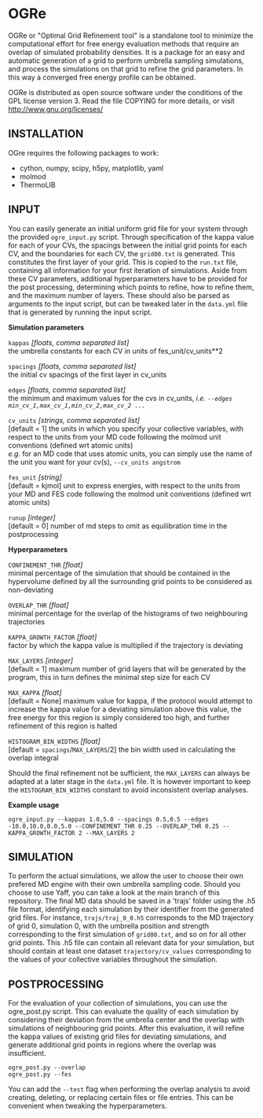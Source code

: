# OGRe
OGRe or "Optimal Grid Refinement tool" is a standalone tool to minimize the computational effort for free energy evaluation methods that require an overlap of simulated probability densities. It is a package for an easy and automatic generation of a grid to perform umbrella sampling simulations, and process the simulations on that grid to refine the grid parameters. In this way a converged free energy profile can be obtained.

OGRe is distributed as open source software under the conditions of the GPL license version 3. Read the file COPYING for more details, or visit http://www.gnu.org/licenses/

## INSTALLATION
OGre requires the following packages to work:
- cython, numpy, scipy, h5py, matplotlib, yaml
- molmod
- ThermoLIB

## INPUT
You can easily generate an initial uniform grid file for your system through the provided `ogre_input.py` script. Through specification of the kappa value for each of your CVs, the spacings between the initial grid points for each CV, and the boundaries for each CV, the `grid00.txt` is generated. This constitutes the first layer of your grid. This is copied to the `run.txt` file, containing all information for your first iteration of simulations. Aside from these CV parameters, additional hyperparameters have to be provided for the post processing, determining which points to refine, how to refine them, and the maximum number of layers. These should also be parsed as arguments to the input script, but can be tweaked later in the `data.yml` file that is generated by running the input script.

**Simulation parameters**

`kappas` *[floats, comma separated list]* \
the umbrella constants for each CV in units of fes_unit/cv_units**2

`spacings` *[floats, comma separated list]* \
the initial cv spacings of the first layer in cv_units

`edges` *[floats, comma separated list]* \
the minimum and maximum values for the cvs in cv_units, *i.e.  `--edges min_cv_1,max_cv_1,min_cv_2,max_cv_2 ...`*

`cv_units` *[strings, comma separated list]* \
[default = 1] the units in which you specify your collective variables, with respect to the units from your MD code following the molmod unit conventions (defined wrt atomic units) \
*e.g.* for an MD code that uses atomic units, you can simply use the name of the unit you want for your cv(s), `--cv_units angstrom`

`fes_unit` *[string]* \
[default = kjmol] unit to express energies, with respect to the units from your MD and FES code following the molmod unit conventions (defined wrt atomic units)

`runup` *[integer]* \
[default = 0] number of md steps to omit as equilibration time in the postprocessing

**Hyperparameters**

`CONFINEMENT_THR` *[float]* \
minimal percentage of the simulation that should be contained in the hypervolume defined by all the surrounding grid points to be considered as non-deviating

`OVERLAP_THR` *[float]* \
minimal percentage for the overlap of the histograms of two neighbouring trajectories

`KAPPA_GROWTH_FACTOR` *[float]* \
factor by which the kappa value is multiplied if the trajectory is deviating

`MAX_LAYERS` *[integer]* \
[default = 1] maximum number of grid layers that will be generated by the program, this in turn defines the minimal step size for each CV

`MAX_KAPPA` *[float]* \
[default = None] maximum value for kappa, if the protocol would attempt to increase the kappa value for a deviating simulation above this value, the free energy for this region is simply considered too high, and further refinement of this region is halted

`HISTOGRAM_BIN_WIDTHS` *[float]* \
[default = `spacings`/`MAX_LAYERS`/2] the bin width used in calculating the overlap integral

Should the final refinement not be sufficient, the `MAX_LAYERS` can always be adapted at a later stage in the `data.yml` file. It is however important to keep the `HISTOGRAM_BIN_WIDTHS` constant to avoid inconsistent overlap analyses.

**Example usage**

`ogre_input.py --kappas 1.0,5.0 --spacings 0.5,0.5 --edges -10.0,10.0,0.0,5.0 --CONFINEMENT_THR 0.25 --OVERLAP_THR 0.25 --KAPPA_GROWTH_FACTOR 2 --MAX_LAYERS 2`

## SIMULATION
To perform the actual simulations, we allow the user to choose their own prefered MD engine with their own umbrella sampling code. Should you choose to use Yaff, you can take a look at the main branch of this repository. The final MD data should be saved in a 'trajs' folder using the .h5 file format, identifying each simulation by their identifier from the generated grid files. For instance, `trajs/traj_0_0.h5` corresponds to the MD trajectory of grid 0, simulation 0, with the umbrella position and strength corresponding to the first simulation of `grid00.txt`, and so on for all other grid points. This .h5 file can contain all relevant data for your simulation, but should contain at least one dataset `trajectory/cv_values` corresponding to the values of your collective variables throughout the simulation.

## POSTPROCESSING
For the evaluation of your collection of simulations, you can use the ogre_post.py script. This can evaluate the quality of each simulation by considering their deviation from the umbrella center and the overlap with simulations of neighbouring grid points. After this evaluation, it will refine the kappa values of existing grid files for deviating simulations, and generate additional grid points in regions where the overlap was insufficient.

`ogre_post.py --overlap` \
`ogre_post.py --fes`

You can add the `--test` flag when performing the overlap analysis to avoid creating, deleting, or replacing certain files or file entries. This can be convenient when tweaking the hyperparameters.
